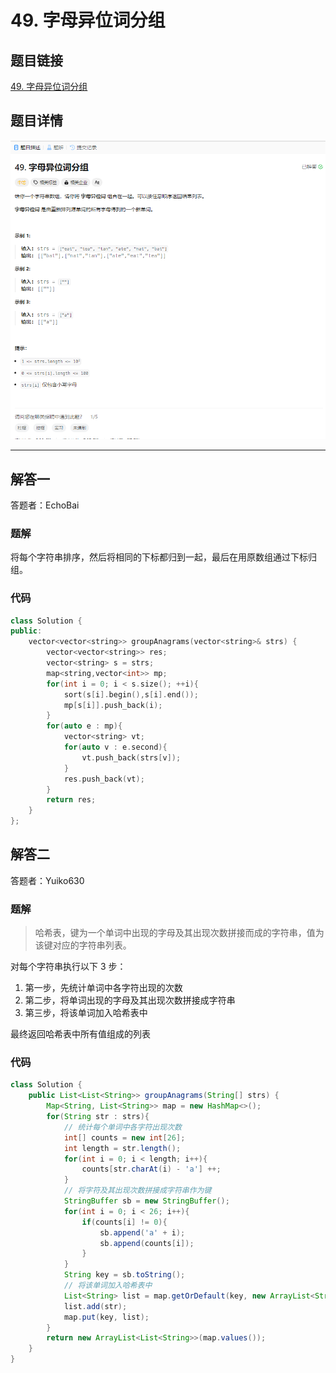 # 49. 字母异位词分组
## 题目链接  
[49. 字母异位词分组](https://leetcode.cn/problems/group-anagrams/description/?envType=study-plan-v2&envId=top-100-liked)
## 题目详情
![题目图片](Img/49.png)

***
## 解答一
答题者：EchoBai

### 题解
将每个字符串排序，然后将相同的下标都归到一起，最后在用原数组通过下标归组。

### 代码
``` cpp
class Solution {
public:
    vector<vector<string>> groupAnagrams(vector<string>& strs) {
        vector<vector<string>> res;
        vector<string> s = strs;
        map<string,vector<int>> mp;
        for(int i = 0; i < s.size(); ++i){
            sort(s[i].begin(),s[i].end());
            mp[s[i]].push_back(i);
        }
        for(auto e : mp){
            vector<string> vt;
            for(auto v : e.second){
                vt.push_back(strs[v]);
            }
            res.push_back(vt);
        }
        return res;
    }
};
```

## 解答二
答题者：Yuiko630

### 题解
>哈希表，键为一个单词中出现的字母及其出现次数拼接而成的字符串，值为该键对应的字符串列表。

对每个字符串执行以下 3 步：
1. 第一步，先统计单词中各字符出现的次数
2. 第二步，将单词出现的字母及其出现次数拼接成字符串
3. 第三步，将该单词加入哈希表中

最终返回哈希表中所有值组成的列表

### 代码
``` Java
class Solution {
    public List<List<String>> groupAnagrams(String[] strs) {
        Map<String, List<String>> map = new HashMap<>();
        for(String str : strs){
            // 统计每个单词中各字符出现次数
            int[] counts = new int[26];
            int length = str.length();
            for(int i = 0; i < length; i++){
                counts[str.charAt(i) - 'a'] ++;
            }
            // 将字符及其出现次数拼接成字符串作为键
            StringBuffer sb = new StringBuffer();
            for(int i = 0; i < 26; i++){
                if(counts[i] != 0){
                    sb.append('a' + i);
                    sb.append(counts[i]);
                }
            }
            String key = sb.toString();
            // 将该单词加入哈希表中
            List<String> list = map.getOrDefault(key, new ArrayList<String>());
            list.add(str);
            map.put(key, list);
        }
        return new ArrayList<List<String>>(map.values());
    }
}
```
